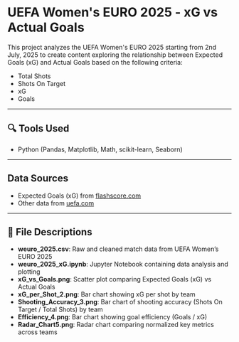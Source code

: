 # UEFA Women's EURO 2025 - xG vs Actual Goals

This project analyzes the UEFA Women's EURO 2025 starting from 2nd July, 2025 to create content exploring the relationship between Expected Goals (xG) and Actual Goals based on the following criteria:

- Total Shots  
- Shots On Target  
- xG  
- Goals  

---

## 🔍 Tools Used

- Python (Pandas, Matplotlib, Math, scikit-learn, Seaborn)

---

## Data Sources

- Expected Goals (xG) from [flashscore.com](https://www.flashscore.com)  
- Other data from [uefa.com](https://www.uefa.com)  

---

## 📁 File Descriptions

- **weuro_2025.csv**: Raw and cleaned match data from UEFA Women’s EURO 2025  
- **weuro_2025_xG.ipynb**: Jupyter Notebook containing data analysis and plotting  
- **xG_vs_Goals.png**: Scatter plot comparing Expected Goals (xG) vs Actual Goals  
- **xG_per_Shot_2.png**: Bar chart showing xG per shot by team  
- **Shooting_Accuracy_3.png**: Bar chart of shooting accuracy (Shots On Target / Total Shots) by team  
- **Efficiency_4.png**: Bar chart showing goal efficiency (Goals / xG)  
- **Radar_Chart5.png**: Radar chart comparing normalized key metrics across teams


